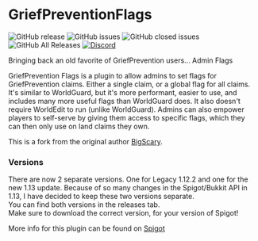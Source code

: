 # GriefPreventionFlags
![GitHub release](https://img.shields.io/github/release/ShaneBeee/GriefPreventionFlags.svg)
![GitHub issues](https://img.shields.io/github/issues-raw/ShaneBeee/GriefPreventionFlags.svg)
![GitHub closed issues](https://img.shields.io/github/issues-closed-raw/ShaneBeee/GriefPreventionFlags.svg)
![GitHub All Releases](https://img.shields.io/github/downloads/ShaneBeee/GriefPreventionFlags/total.svg)
[![Discord](https://img.shields.io/discord/425192525091831808.svg)](https://discordapp.com/invite/km3UF8Q)

Bringing back an old favorite of GriefPrevention users... Admin Flags

GriefPrevention Flags is a plugin to allow admins to set flags for GriefPrevention claims. Either a single claim, or a global flag for all claims. It's similar to WorldGuard, but it's more performant, easier to use, and includes many more useful flags than WorldGuard does.  It also doesn't require WorldEdit to run (unlike WorldGuard).  Admins can also empower players to self-serve by giving them access to specific flags, which they can then only use on land claims they own.

This is a fork from the original author [BigScary](https://github.com/BigScary/GriefPreventionFlags).

### Versions

There are now 2 separate versions. One for Legacy 1.12.2 and one for the new 1.13 update. Because of so many changes in the Spigot/Bukkit API in 1.13, I have decided to keep these two versions separate.  
You can find both versions in the releases tab.  
Make sure to download the correct version, for your version of Spigot!

More info for this plugin can be found on [Spigot](https://www.spigotmc.org/resources/griefprevention-flags.55773/)
